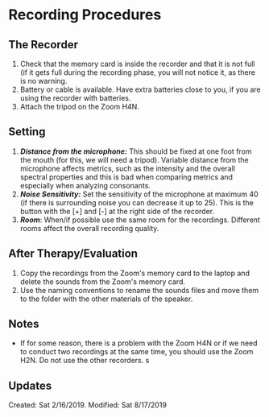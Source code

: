 # Recording Procedures

## The Recorder
1.	Check that the memory card is inside the recorder and that it is not full (if it gets full during the recording phase, you will not notice it, as there is no warning.
2.	Battery or cable is available. Have extra batteries close to you, if you are using the recorder with batteries.
3.	Attach the tripod on the Zoom H4N.

## Setting
1.	***Distance from the microphone:*** This should be fixed at one foot from the mouth (for this, we will need a tripod). Variable distance from the microphone affects metrics, such as the intensity and the overall spectral properties and this is bad when comparing metrics and especially when analyzing consonants.
2.	***Noise Sensitivity:*** Set the sensitivity of the microphone at maximum 40 (if there is surrounding noise you can decrease it up to 25). This is the button with the [+] and [-] at the right side of the recorder.
3.	***Room***: When/if possible use the same room for the recordings. Different rooms affect the overall recording quality.

## After Therapy/Evaluation
1.	Copy the recordings from the Zoom's memory card to the laptop and delete the sounds from the Zoom's memory card.
2.	Use the naming conventions to rename the sounds files and move them to the folder with the other materials of the speaker.

## Notes
- If for some reason, there is a problem with the Zoom H4N or if we need to conduct two recordings at the same time, you should use the Zoom H2N. Do not use the other recorders. s


## Updates
Created: Sat 2/16/2019. Modified: Sat 8/17/2019
